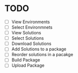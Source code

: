 # TODO

- [ ] View Environments
- [ ] Select Environmnets
- [ ] View Solutions
- [ ] Select Solutions
- [ ] Download Solutions
- [ ] Add Solutions to a package
- [ ] Reorder solutions in a pacakge
- [ ] Build Package
- [ ] Upload Package
